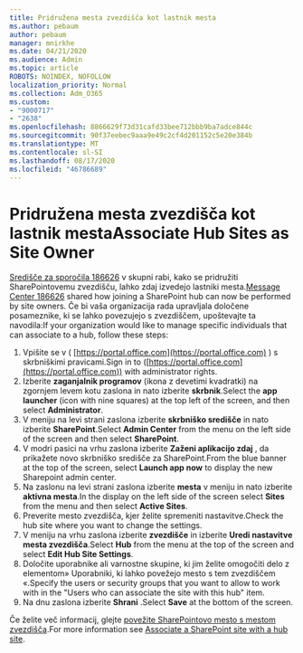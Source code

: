 ```yaml
---
title: Pridružena mesta zvezdišča kot lastnik mesta
ms.author: pebaum
author: pebaum
manager: mnirkhe
ms.date: 04/21/2020
ms.audience: Admin
ms.topic: article
ROBOTS: NOINDEX, NOFOLLOW
localization_priority: Normal
ms.collection: Adm_O365
ms.custom:
- "9000717"
- "2638"
ms.openlocfilehash: 8866629f73d31cafd33bee712bbb9ba7adce844c
ms.sourcegitcommit: 90f37eebec9aaa9e49c2cf4d201152c5e20e384b
ms.translationtype: MT
ms.contentlocale: sl-SI
ms.lasthandoff: 08/17/2020
ms.locfileid: "46786689"
---
```

# <a name="associate-hub-sites-as-site-owner"></a><span data-ttu-id="60a47-102">Pridružena mesta zvezdišča kot lastnik mesta</span><span class="sxs-lookup"><span data-stu-id="60a47-102">Associate Hub Sites as Site Owner</span></span>

<span data-ttu-id="60a47-103">[Središče za sporočila 186626](https://admin.microsoft.com/Adminportal/Home?source=applauncher#/MessageCenter?id=MC186626) v skupni rabi, kako se pridružiti SharePointovemu zvezdišču, lahko zdaj izvedejo lastniki mesta.</span><span class="sxs-lookup"><span data-stu-id="60a47-103">[Message Center 186626](https://admin.microsoft.com/Adminportal/Home?source=applauncher#/MessageCenter?id=MC186626) shared how joining a SharePoint hub can now be performed by site owners.</span></span> <span data-ttu-id="60a47-104">Če bi vaša organizacija rada upravljala določene posameznike, ki se lahko povezujejo s zvezdiščem, upoštevajte ta navodila:</span><span class="sxs-lookup"><span data-stu-id="60a47-104">If your organization would like to manage specific individuals that can associate to a hub, follow these steps:</span></span> 

1. <span data-ttu-id="60a47-105">Vpišite se v ( [https://portal.office.com](https://portal.office.com) ) s skrbniškimi pravicami.</span><span class="sxs-lookup"><span data-stu-id="60a47-105">Sign in to ([https://portal.office.com](https://portal.office.com)) with administrator rights.</span></span>
2. <span data-ttu-id="60a47-106">Izberite **zaganjalnik programov** (ikona z devetimi kvadratki) na zgornjem levem kotu zaslona in nato izberite **skrbnik**.</span><span class="sxs-lookup"><span data-stu-id="60a47-106">Select the **app launcher** (icon with nine squares) at the top left of the screen, and then select **Administrator**.</span></span>
3. <span data-ttu-id="60a47-107">V meniju na levi strani zaslona izberite **skrbniško središče** in nato izberite **SharePoint**.</span><span class="sxs-lookup"><span data-stu-id="60a47-107">Select **Admin Center** from the menu on the left side of the screen and then select **SharePoint**.</span></span>
4. <span data-ttu-id="60a47-108">V modri pasici na vrhu zaslona izberite **Zaženi aplikacijo zdaj** , da prikažete novo skrbniško središče za SharePoint.</span><span class="sxs-lookup"><span data-stu-id="60a47-108">From the blue banner at the top of the screen, select **Launch app now** to display the new Sharepoint admin center.</span></span>
5. <span data-ttu-id="60a47-109">Na zaslonu na levi strani zaslona izberite **mesta** v meniju in nato izberite **aktivna mesta**.</span><span class="sxs-lookup"><span data-stu-id="60a47-109">In the display on the left side of the screen select **Sites** from the menu and then select **Active Sites**.</span></span>
6. <span data-ttu-id="60a47-110">Preverite mesto zvezdišča, kjer želite spremeniti nastavitve.</span><span class="sxs-lookup"><span data-stu-id="60a47-110">Check the hub site where you want to change the settings.</span></span>
7. <span data-ttu-id="60a47-111">V meniju na vrhu zaslona izberite **zvezdišče** in izberite **Uredi nastavitve mesta zvezdišča**.</span><span class="sxs-lookup"><span data-stu-id="60a47-111">Select **Hub** from the menu at the top of the screen and select **Edit Hub Site Settings**.</span></span>
8. <span data-ttu-id="60a47-112">Določite uporabnike ali varnostne skupine, ki jim želite omogočiti delo z elementom» Uporabniki, ki lahko povežejo mesto s tem zvezdiščem «.</span><span class="sxs-lookup"><span data-stu-id="60a47-112">Specify the users or security groups that you want to allow to work with in the "Users who can associate the site with this hub" item.</span></span>
9. <span data-ttu-id="60a47-113">Na dnu zaslona izberite **Shrani** .</span><span class="sxs-lookup"><span data-stu-id="60a47-113">Select **Save** at the bottom of the screen.</span></span>

<span data-ttu-id="60a47-114">Če želite več informacij, glejte [povežite SharePointovo mesto s mestom zvezdišča](https://support.office.com/article/associate-a-sharepoint-site-with-a-hub-site-ae0009fd-af04-4d3d-917d-88edb43efc05).</span><span class="sxs-lookup"><span data-stu-id="60a47-114">For more information see [Associate a SharePoint site with a hub site](https://support.office.com/article/associate-a-sharepoint-site-with-a-hub-site-ae0009fd-af04-4d3d-917d-88edb43efc05).</span></span> 